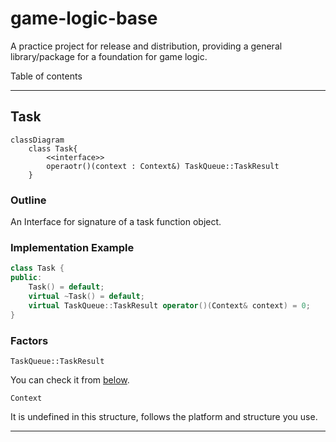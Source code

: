 # game-logic-base
A practice project for release and distribution, providing a general library/package for a foundation for game logic.

Table of contents

---

## Task
```mermaid
classDiagram
	class Task{
		<<interface>>
		operaotr()(context : Context&) TaskQueue::TaskResult
	}
```

### Outline
An Interface for signature of a task function object.

### Implementation Example
```cpp
class Task {
public:
	Task() = default;
	virtual ~Task() = default;
	virtual TaskQueue::TaskResult operator()(Context& context) = 0;
}
```

### Factors
`TaskQueue::TaskResult`

You can check it from [below](#taskqueue).

`Context`

It is undefined in this structure, follows the platform and structure you use.

---
